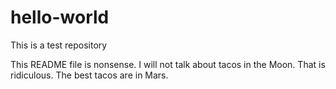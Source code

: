 # hello-world
This is a test repository

This README file is nonsense. I will not talk about tacos in the Moon. That is ridiculous. The best tacos are in Mars.
